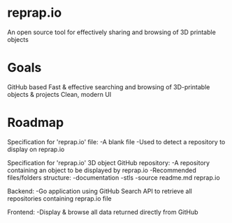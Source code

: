 # reprap.io
An open source tool for effectively sharing and browsing of 3D printable objects 

# Goals
GitHub based
Fast & effective searching and browsing of 3D-printable objects & projects
Clean, modern UI

# Roadmap
Specification for 'reprap.io' file:
  -A blank file
  -Used to detect a repository to display on reprap.io

Specification for 'reprap.io' 3D object GitHub repository:
  -A repository containing an object to be displayed by reprap.io
  -Recommended files/folders structure:
    -documentation
    -stls
    -source
    readme.md
    reprap.io
   

Backend:
  -Go application using GitHub Search API to retrieve all repositories containing reprap.io file

Frontend:
  -Display & browse all data returned directly from GitHub
